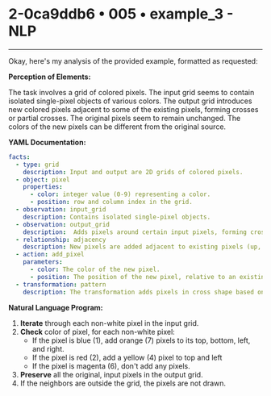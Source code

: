 # 2-0ca9ddb6 • 005 • example_3 - NLP

---
Okay, here's my analysis of the provided example, formatted as requested:

**Perception of Elements:**

The task involves a grid of colored pixels. The input grid seems to contain isolated single-pixel objects of various colors. The output grid introduces new colored pixels adjacent to some of the existing pixels, forming crosses or partial crosses. The original pixels seem to remain unchanged. The colors of the new pixels can be different from the original source.

**YAML Documentation:**



```yaml
facts:
  - type: grid
    description: Input and output are 2D grids of colored pixels.
  - object: pixel
    properties:
      - color: integer value (0-9) representing a color.
      - position: row and column index in the grid.
  - observation: input_grid
    description: Contains isolated single-pixel objects.
  - observation: output_grid
    description:  Adds pixels around certain input pixels, forming crosses or partial crosses.
  - relationship: adjacency
    description: New pixels are added adjacent to existing pixels (up, down, left, right).
  - action: add_pixel
    parameters:
      - color: The color of the new pixel.
      - position: The position of the new pixel, relative to an existing pixel.
  - transformation: pattern
    description: The transformation adds pixels in cross shape based on the color of the input pixel
```



**Natural Language Program:**

1.  **Iterate** through each non-white pixel in the input grid.
2.  **Check** color of pixel, for each non-white pixel:
    *   If the pixel is blue (1), add orange (7) pixels to its top, bottom, left, and right.
    *   If the pixel is red (2), add a yellow (4) pixel to top and left
    *   If the pixel is magenta (6), don't add any pixels.
3.  **Preserve** all the original, input pixels in the output grid.
4. If the neighbors are outside the grid, the pixels are not drawn.


